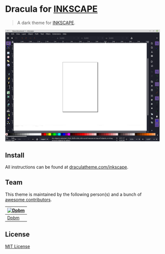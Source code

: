 # Dracula for [INKSCAPE](https://inkscape.org/)

> A dark theme for [INKSCAPE](https://inkscape.org/).

![Screenshot](./screenshot.png)

## Install

All instructions can be found at [draculatheme.com/inkscape](https://draculatheme.com/inkscape).

## Team

This theme is maintained by the following person(s) and a bunch of [awesome contributors](https://github.com/dracula/template/graphs/contributors).

[![Dpbm](https://github.com/Dpbm.png?size=100)](https://github.com/Dpbm) |
--- |
[Dpbm](https://github.com/Dpbm) |

## License

[MIT License](./LICENSE)
